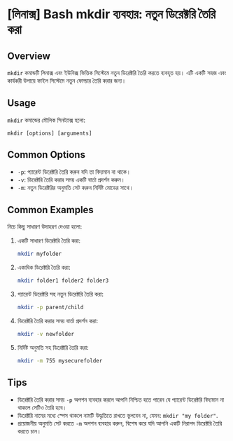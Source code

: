 # [লিনাক্স] Bash mkdir ব্যবহার: নতুন ডিরেক্টরি তৈরি করা

## Overview
`mkdir` কমান্ডটি লিনাক্স এবং ইউনিক্স ভিত্তিক সিস্টেমে নতুন ডিরেক্টরি তৈরি করতে ব্যবহৃত হয়। এটি একটি সহজ এবং কার্যকরী উপায়ে ফাইল সিস্টেমে নতুন ফোল্ডার তৈরি করার জন্য।

## Usage
`mkdir` কমান্ডের মৌলিক সিনট্যাক্স হলো:

```
mkdir [options] [arguments]
```

## Common Options
- `-p`: প্যারেন্ট ডিরেক্টরি তৈরি করুন যদি তা বিদ্যমান না থাকে।
- `-v`: ডিরেক্টরি তৈরি করার সময় একটি বার্তা প্রদর্শন করুন।
- `-m`: নতুন ডিরেক্টরির অনুমতি সেট করুন নির্দিষ্ট মোডের সাথে।

## Common Examples
নিচে কিছু সাধারণ উদাহরণ দেওয়া হলো:

1. একটি সাধারণ ডিরেক্টরি তৈরি করা:
   ```bash
   mkdir myfolder
   ```

2. একাধিক ডিরেক্টরি তৈরি করা:
   ```bash
   mkdir folder1 folder2 folder3
   ```

3. প্যারেন্ট ডিরেক্টরি সহ নতুন ডিরেক্টরি তৈরি করা:
   ```bash
   mkdir -p parent/child
   ```

4. ডিরেক্টরি তৈরি করার সময় বার্তা প্রদর্শন করা:
   ```bash
   mkdir -v newfolder
   ```

5. নির্দিষ্ট অনুমতি সহ ডিরেক্টরি তৈরি করা:
   ```bash
   mkdir -m 755 mysecurefolder
   ```

## Tips
- ডিরেক্টরি তৈরি করার সময় `-p` অপশন ব্যবহার করলে আপনি নিশ্চিত হতে পারেন যে প্যারেন্ট ডিরেক্টরি বিদ্যমান না থাকলে সেটিও তৈরি হবে।
- ডিরেক্টরি নামের মধ্যে স্পেস থাকলে নামটি উদ্ধৃতিতে রাখতে ভুলবেন না, যেমন: `mkdir "my folder"`.
- প্রয়োজনীয় অনুমতি সেট করতে `-m` অপশন ব্যবহার করুন, বিশেষ করে যদি আপনি একটি নিরাপদ ডিরেক্টরি তৈরি করতে চান।
